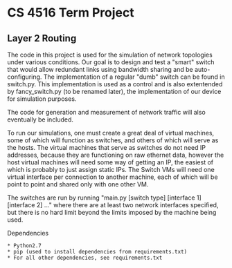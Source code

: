 CS 4516 Term Project
====================

Layer 2 Routing
---------------

The code in this project is used for the simulation of network topologies under various conditions. Our goal is to
design and test a "smart" switch that would allow redundant links using bandwidth sharing and be auto-configuring.
The implementation of a regular "dumb" switch can be found in switch.py. This implementation is used as a control
and is also extentended by fancy_switch.py (to be renamed later), the implementation of our device for simulation
purposes.

The code for generation and measurement of network traffic will also eventually be included.

To run our simulations, one must create a great deal of virtual machines, some of which will function as switches, and others of which will serve as the hosts.
The virtual machines that serve as switches do not need IP addresses, because they are functioning on raw ethernet data, however the host virtual machines will need some way of getting an IP, the easiest of which is probably to just assign static IPs.
The Switch VMs will need one virtual interface per connection to another machine, each of which will be point to point and shared only with one other VM.

The switches are run by running "main.py [switch type] [interface 1] [interface 2] ..." where there are at least two network interfaces specified, but there is no hard limit beyond the limits imposed by the machine being used.

Dependencies
	
	* Python2.7
    * pip (used to install dependencies from requirements.txt)
    * For all other dependencies, see requirements.txt
